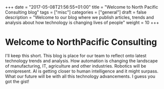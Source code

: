 +++
date = "2017-05-08T21:56:55+01:00"
title = "Welcome to North Pacific Consulting blog"
tags = ["misc"]
categories = ["general"]
draft = false
description = "Welcome to our blog where we publish articles, trends and analysis about how technology is changing lives of people"
weight = 10
+++

# Welcome to NorthPacific Consulting 

I'll keep this short. This blog is place for our team to reflect onto latest technology trends and analysis.
How automation is changing the landscape of manufacturing, IT, agriculture and other industries. Robotics will be omnipresent. AI is getting closer to human intelligence and it might surpass. What our future will be with all this technology advancements. 
I guess you got the gist!

